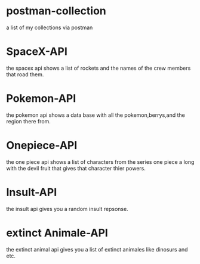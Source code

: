 # postman-collection
a list of my collections via postman

# SpaceX-API
the spacex api shows a list of rockets and the names of the crew members that road them.




# Pokemon-API
the pokemon api shows a data base with all the pokemon,berrys,and the region there from.


# Onepiece-API
the one piece api shows a list of characters from the series one piece a long with the devil fruit that gives that character thier powers.

# Insult-API
the insult api gives you a random insult repsonse.




# extinct Animale-API
the extinct animal api gives you a list of extinct animales like dinosurs and etc.